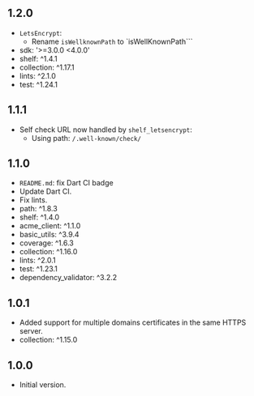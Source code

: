 ## 1.2.0

- `LetsEncrypt`:
  - Rename `isWellknownPath` to `isWellKnownPath```
- sdk: '>=3.0.0 <4.0.0'
- shelf: ^1.4.1
- collection: ^1.17.1
- lints: ^2.1.0
- test: ^1.24.1

## 1.1.1

- Self check URL now handled by `shelf_letsencrypt`:
  - Using path: `/.well-known/check/`

## 1.1.0

- `README.md`: fix Dart CI badge
- Update Dart CI.
- Fix lints.
- path: ^1.8.3
- shelf: ^1.4.0
- acme_client: ^1.1.0
- basic_utils: ^3.9.4
- coverage: ^1.6.3
- collection: ^1.16.0
- lints: ^2.0.1
- test: ^1.23.1
- dependency_validator: ^3.2.2

## 1.0.1

- Added support for multiple domains certificates in the same HTTPS server.
- collection: ^1.15.0

## 1.0.0

- Initial version.
